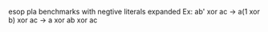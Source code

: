 esop pla benchmarks with negtive literals expanded
Ex: ab' xor ac -> a(1 xor b) xor ac -> a xor ab xor ac
